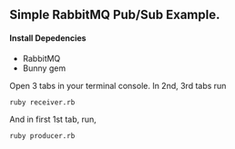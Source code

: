 ## Simple RabbitMQ Pub/Sub Example.

#### Install Depedencies
- RabbitMQ 
- Bunny gem

Open 3 tabs in your terminal console. In 2nd, 3rd tabs run

```bash
ruby receiver.rb
```
And in first 1st tab, run,
```bash
ruby producer.rb
```
